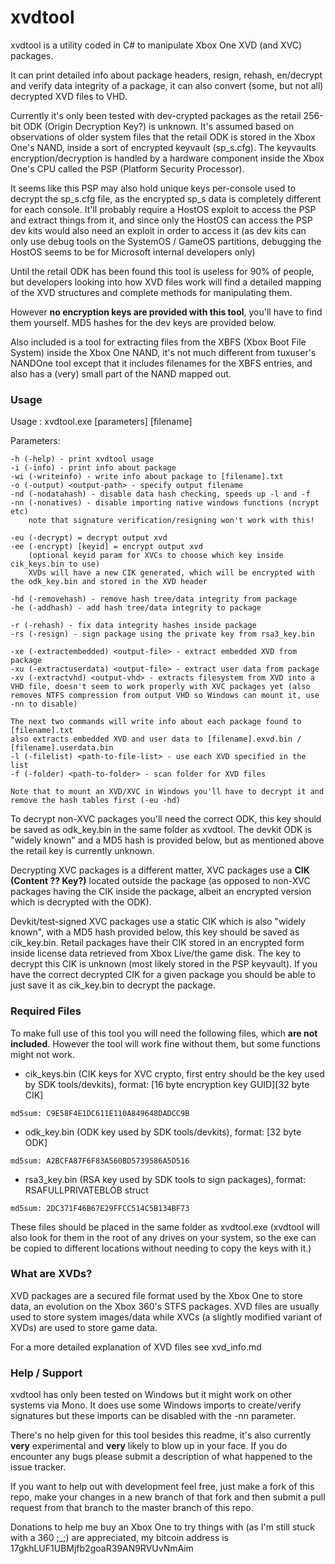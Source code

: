 # xvdtool
xvdtool is a utility coded in C# to manipulate Xbox One XVD (and XVC) packages.

It can print detailed info about package headers, resign, rehash, en/decrypt and verify data integrity of a package, it can also convert (some, but not all) decrypted XVD files to VHD.

Currently it's only been tested with dev-crypted packages as the retail 256-bit ODK (Origin Decryption Key?) is unknown. It's assumed based on observations of older system files that the retail ODK is stored in the Xbox One's NAND, inside a sort of encrypted keyvault (sp_s.cfg). The keyvaults encryption/decryption is handled by a hardware component inside the Xbox One's CPU called the PSP (Platform Security Processor).

It seems like this PSP may also hold unique keys per-console used to decrypt the sp_s.cfg file, as the encrypted sp_s data is completely different for each console. It'll probably require a HostOS exploit to access the PSP and extract things from it, and since only the HostOS can access the PSP dev kits would also need an exploit in order to access it (as dev kits can only use debug tools on the SystemOS / GameOS partitions, debugging the HostOS seems to be for Microsoft internal developers only)

Until the retail ODK has been found this tool is useless for 90% of people, but developers looking into how XVD files work will find a detailed mapping of the XVD structures and complete methods for manipulating them.

However **no encryption keys are provided with this tool**, you'll have to find them yourself. MD5 hashes for the dev keys are provided below.

Also included is a tool for extracting files from the XBFS (Xbox Boot File System) inside the Xbox One NAND, it's not much different from tuxuser's NANDOne tool except that it includes filenames for the XBFS entries, and also has a (very) small part of the NAND mapped out.

### Usage
Usage  : xvdtool.exe [parameters] [filename]

Parameters:

    -h (-help) - print xvdtool usage
    -i (-info) - print info about package
    -wi (-writeinfo) - write info about package to [filename].txt
    -o (-output) <output-path> - specify output filename
    -nd (-nodatahash) - disable data hash checking, speeds up -l and -f
    -nn (-nonatives) - disable importing native windows functions (ncrypt etc)
        note that signature verification/resigning won't work with this!

    -eu (-decrypt) = decrypt output xvd
    -ee (-encrypt) [keyid] = encrypt output xvd
        (optional keyid param for XVCs to choose which key inside cik_keys.bin to use)
        XVDs will have a new CIK generated, which will be encrypted with the odk_key.bin and stored in the XVD header

    -hd (-removehash) - remove hash tree/data integrity from package
    -he (-addhash) - add hash tree/data integrity to package

    -r (-rehash) - fix data integrity hashes inside package
    -rs (-resign) - sign package using the private key from rsa3_key.bin

    -xe (-extractembedded) <output-file> - extract embedded XVD from package
    -xu (-extractuserdata) <output-file> - extract user data from package
    -xv (-extractvhd) <output-vhd> - extracts filesystem from XVD into a VHD file, doesn't seem to work properly with XVC packages yet (also removes NTFS compression from output VHD so Windows can mount it, use -nn to disable)

    The next two commands will write info about each package found to [filename].txt
    also extracts embedded XVD and user data to [filename].exvd.bin / [filename].userdata.bin
    -l (-filelist) <path-to-file-list> - use each XVD specified in the list
    -f (-folder) <path-to-folder> - scan folder for XVD files

    Note that to mount an XVD/XVC in Windows you'll have to decrypt it and remove the hash tables first (-eu -hd)

To decrypt non-XVC packages you'll need the correct ODK, this key should be saved as odk_key.bin in the same folder as xvdtool. The devkit ODK is "widely known" and a MD5 hash is provided below, but as mentioned above the retail key is currently unknown.

Decrypting XVC packages is a different matter, XVC packages use a **CIK (Content ?? Key?)** located outside the package (as opposed to non-XVC packages having the CIK inside the package, albeit an encrypted version which is decrypted with the ODK).

Devkit/test-signed XVC packages use a static CIK which is also "widely known", with a MD5 hash provided below, this key should be saved as cik_key.bin. Retail packages have their CIK stored in an encrypted form inside license data retrieved from Xbox Live/the game disk. The key to decrypt this CIK is unknown (most likely stored in the PSP keyvault). If you have the correct decrypted CIK for a given package you should be able to just save it as cik_key.bin to decrypt the package.

### Required Files
To make full use of this tool you will need the following files, which **are not included**. However the tool will work fine without them, but some functions might not work.

- cik_keys.bin (CIK keys for XVC crypto, first entry should be the key used by SDK tools/devkits), format: [16 byte encryption key GUID][32 byte CIK]
~~~
md5sum: C9E58F4E1DC611E110A849648DADCC9B
~~~
- odk_key.bin (ODK key used by SDK tools/devkits), format: [32 byte ODK]
~~~
md5sum: A2BCFA87F6F83A560BD5739586A5D516
~~~
- rsa3_key.bin (RSA key used by SDK tools to sign packages), format: RSAFULLPRIVATEBLOB struct
~~~
md5sum: 2DC371F46B67E29FFCC514C5B134BF73
~~~

These files should be placed in the same folder as xvdtool.exe (xvdtool will also look for them in the root of any drives on your system, so the exe can be copied to different locations without needing to copy the keys with it.)

### What are XVDs?
XVD packages are a secured file format used by the Xbox One to store data, an evolution on the Xbox 360's STFS packages. XVD files are usually used to store system images/data while XVCs (a slightly modified variant of XVDs) are used to store game data.

For a more detailed explanation of XVD files see xvd_info.md

### Help / Support
xvdtool has only been tested on Windows but it might work on other systems via Mono. It does use some Windows imports to create/verify signatures but these imports can be disabled with the -nn parameter.

There's no help given for this tool besides this readme, it's also currently **very** experimental and **very** likely to blow up in your face. If you do encounter any bugs please submit a description of what happened to the issue tracker.

If you want to help out with development feel free, just make a fork of this repo, make your changes in a new branch of that fork and then submit a pull request from that branch to the master branch of this repo. 

Donations to help me buy an Xbox One to try things with (as I'm still stuck with a 360 ;_;) are appreciated, my bitcoin address is 17gkhLUF1UBMjfb2goaR39AN9RVUvNmAim
